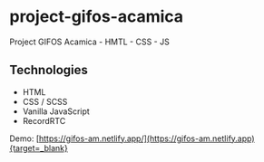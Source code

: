 # project-gifos-acamica
Project GIFOS Acamica - HMTL - CSS - JS

## Technologies

* HTML
* CSS / SCSS
* Vanilla JavaScript
* RecordRTC 

Demo: [https://gifos-am.netlify.app/](https://gifos-am.netlify.app){target=_blank}
